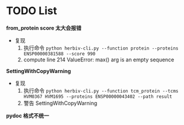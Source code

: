 # TODO List

**from_protein score 太大会报错**

- 复现
  1. 执行命令 `python herbiv-cli.py --function protein --proteins ENSP00000381588 --score 990`
  2. compute line 214 ValueError: max() arg is an empty sequence

**SettingWithCopyWarning**

- 复现
  1. 执行命令 `python herbiv-cli.py --function tcm_protein --tcms HVM0367 HVM1695 --proteins ENSP00000043402 --path result`
  2. 警告 SettingWithCopyWarning

**pydoc 格式不统一**